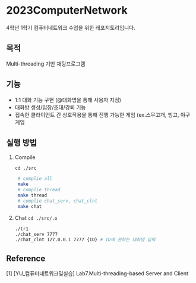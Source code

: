 # 2023ComputerNetwork
4학년 1학기 컴퓨터네트워크 수업을 위한 레포지토리입니다.

## 목적
Multi-threading 기반 채팅프로그램

## 기능
- 1:1 대화 기능 구현 (@대화명을 통해 사용자 지정)
- 대화방 생성/입장/초대/강퇴 기능
- 접속한 클라이언트 간 상호작용을 통해 진행 가능한 게임 (ex.스무고개, 빙고, 야구게임


## 실행 방법
1. Compile

   `cd ./src`
   ```bash
    # complie all
    make
    # complie thread
    make thread
    # complie chat_serv, chat_clnt
    make chat
    ```
2. Chat
    `cd ./src/.o`
    ```bash
    ./tr1
    ./chat_serv 7777
    ./chat_clnt 127.0.0.1 7777 {ID} # ID에 원하는 대화명 입력
    ```

## Reference
[1] [YU_컴퓨터네트워크및실습] Lab7.Multi-threading-based Server and Client
